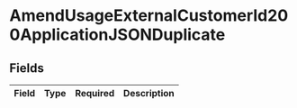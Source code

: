 # AmendUsageExternalCustomerId200ApplicationJSONDuplicate


## Fields

| Field       | Type        | Required    | Description |
| ----------- | ----------- | ----------- | ----------- |